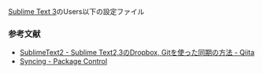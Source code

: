 [Sublime Text 3](http://www.sublimetext.com/3)のUsers以下の設定ファイル

### 参考文献
* [SublimeText2 - Sublime Text2,3のDropbox, Gitを使った同期の方法 - Qiita](http://qiita.com/matsu_chara/items/b58564bba37e81637057)
* [Syncing - Package Control](https://sublime.wbond.net/docs/syncing)
